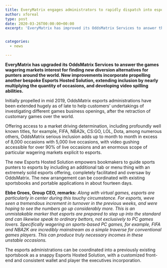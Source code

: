 ```yaml
---
title: EveryMatrix engages administrators to rapidly dispatch into esports
author: xforeal 
type: post
date: 2020-03-26T00:00:00+00:00
excerpt: 'EveryMatrix has improved its OddsMatrix Services to answer the games wagering markets interest for finding new diversion choices for punters worldwide '


categories:
  - news

---
```

**EveryMatrix has upgraded its** **OddsMatrix Services**  **to answer the games wagering markets interest for finding new diversion alternatives for punters around the world. New improvements incorporate propelling another bespoke Esports Hosted Solution, extending inclusion by nearly multiplying the quantity of occasions, and developing video spilling abilities.** 

Initially propelled in mid 2019, OddsMatrix esports administrations have been extended hugely as of late to help customers&#8217; undertakings of investigating different games business openings, after the retraction of customary games over the world. 

Offering access to a market driving determination, including profoundly well known titles, for example, FIFA, NBA2k, CS:GO, LOL, Dota, among numerous others, OddsMatrix serious inclusion adds up to month to month in excess of 8,000 occasions with 5,000 live occasions, with video gushing accessible for over 90&percnt; of live occasions and an enormous scope of particular wagering markets explicit to esports. 

The new Esports Hosted Solution empowers bookmakers to guide sports punters to esports by including an additional tab or menu thing with an extremely solid esports offering, completely facilitated and oversaw by OddsMatrix. The new arrangement can be coordinated with existing sportsbooks and portable applications in about fourteen days. 

**Ebbe Groes, Group CEO, remarks:** _Along with virtual games, esports are particularly in center during this touchy circumstance. For esports, weve seen a tremendous increment in turnover in the previous weeks, and were hoping to see the numbers go up considerably more. This is an unmistakable marker that esports are prepared to step up into the standard and can likewise speak to ordinary bettors, not exclusively to PC games lovers. Specifically wagering on sports-based PC games, for example, FIFA and NBA2K are incredibly mainstream as a simple traverse for conventional games players. This can produce truly necessary incomes in these unstable occasions._ 

The esports administrations can be coordinated into a previously existing sportsbook as a snappy Esports Hosted Solution, with a customized front-end and consistent wallet and player the executives incorporation.